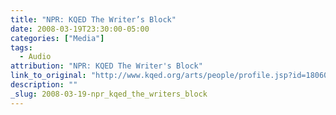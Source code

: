 ```yaml
---
title: "NPR: KQED The Writer’s Block"
date: 2008-03-19T23:30:00-05:00
categories: ["Media"]
tags:
  - Audio
attribution: "NPR: KQED The Writer's Block"
link_to_original: "http://www.kqed.org/arts/people/profile.jsp?id=18060"
description: ""
_slug: 2008-03-19-npr_kqed_the_writers_block
---
```

